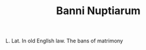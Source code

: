 ---
title: Banni Nuptiarum
letter: B
permalink: "/definitions/banni-nuptiarum.html"
body: L. Lat. In old Engllsh law. The bans of matrimony
published_at: '2018-07-07'
source: Black's Law Dictionary
layout: post
---